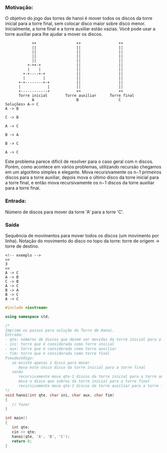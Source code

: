 ### Motivação: 
O objetivo do jogo das torres de hanoi é mover todos os discos da torre inicial para a torre final, sem colocar disco maior sobre disco menor. Inicialmente, a torre final e a torre auxiliar estão vazias. Você pode usar a torre auxiliar para lhe ajudar a mover os discos.
```
            ++                  ++                 ++
            ||                  ||                 ||
            ||                  ||                 ||
            ||                  ||                 ||
            ||                  ||                 ||
          +-++-+                ||                 ||
          |    |                ||                 ||
        +-+----+-+              ||                 ||
        |        |              ||                 ||
      +-+--------+-+            ||                 ||
      |            |            ||                 ||
      +------------+            ++                 ++
      Torre inicial        Torre auxiliar      Torre final
            A                   B                  C
Soluções> A-> C
A -> B 

C -> B 

A -> C 

B -> A 

B -> C 

A -> C
```
Este problema parece difícil de resolver para o caso geral com n discos. Porém, como acontece em vários problemas, utilizando recursão chegamos em um algoritmo simples e elegante. Mova recursivamente os n−1 primeiros discos para a torre auxiliar, depois mova o último disco da torre inicial para a torre final, e então mova recursivamente os n−1 discos da torre auxiliar para a torre final.

### Entrada:
Número de discos para mover da torre 'A' para a torre 'C'.
### Saída
Sequência de movimentos para mover todos os discos (um movimento por linha).
Notação do movimento do disco no topo da torre:
torre de origem -> torre de destino.
```
<!-- exemplo -->
>> 
3
<<
A -> C
A -> B
C -> B
A -> C
B -> A
B -> C
A -> C
```

```cpp
#include <iostream>

using namespace std;

/*
Imprime os passos para solução da Torre de Hanoi.
Entrada:
- qte: números de discos que devem ser movidos da torre inicial para a torre final
- ini: torre que é considerada como torre inicial
- aux: torre que é considerada como torre auxiliar
- fim: torre que é considerada como torre final
Pseudocódigo:
   se existe apenas 1 disco para mover
      mova este único disco da torre inicial para a torre final
   senão
      recursivamente mova qte-1 discos da torre inicial para a torre auxiliar
      mova o disco que sobrou da torre inicial para a torre final
      recursivamente mova qte-1 discos da torre auxiliar para a torre final
*/
void hanoi(int qte, char ini, char aux, char fim)
{
   // fazer
}

int main()
{
   int qte;
   cin >> qte;
   hanoi(qte, 'A', 'B', 'C');
   return 0;
}
```
